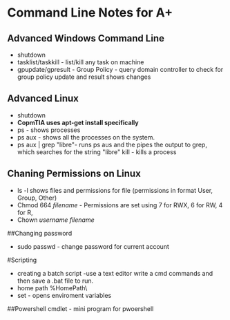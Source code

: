 # Command Line Notes for A+





## Advanced Windows Command Line
- shutdown
- tasklist/taskkill - list/kill any task on machine
- gpupdate/gpresult - Group Policy - query domain controller to check for group policy update and result shows changes

## Advanced Linux
- shutdown
- **CopmTIA uses apt-get install specifically**
- ps  - shows processes
- ps aux - shows all the processes on the system.
- ps aux | grep "libre"- runs ps aus and the pipes the output to grep, which searches for the string "libre"
kill - kills a process

## Chaning Permissions on Linux
- ls -l shows files and permissions for file (permissions in format User, Group, Other)
- Chmod 664 *filename* - Permissions are set using 7 for RWX, 6 for RW, 4 for R,
- Chown *username* *filename*

##Changing password
- sudo passwd - change password for current account


#Scripting
- creating a batch script
	-use a text editor write a cmd commands and then save a .bat file to run.
- home path %HomePath\
- set - opens enviroment variables

##Powershell
cmdlet - mini program for pwoershell
